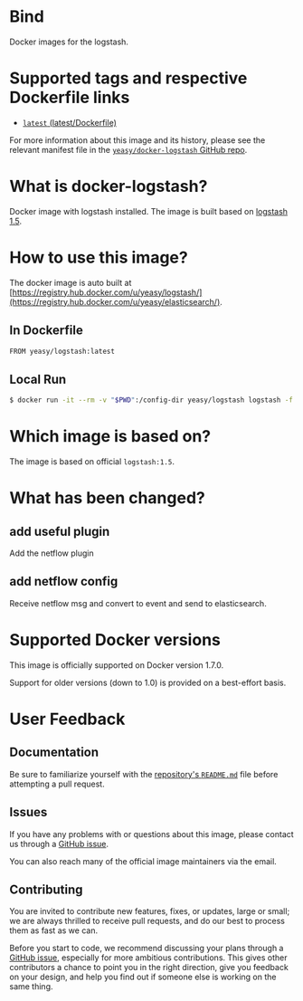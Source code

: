 Bind
===
Docker images for the logstash.


# Supported tags and respective Dockerfile links

* [`latest` (latest/Dockerfile)](https://github.com/yeasy/docker-logstash/blob/master/Dockerfile)

For more information about this image and its history, please see the relevant manifest file in the [`yeasy/docker-logstash` GitHub repo](https://github.com/yeasy/docker-elasticsearch).

# What is docker-logstash?
Docker image with logstash installed. The image is built based on [logstash 1.5](https://hub.docker.com/_/logstash).

# How to use this image?
The docker image is auto built at [https://registry.hub.docker.com/u/yeasy/logstash/](https://registry.hub.docker.com/u/yeasy/elasticsearch/).


## In Dockerfile
```sh
FROM yeasy/logstash:latest
```

## Local Run
```sh
$ docker run -it --rm -v "$PWD":/config-dir yeasy/logstash logstash -f /config-dir/logstash.conf
```

# Which image is based on?
The image is based on official `logstash:1.5`.

# What has been changed?

## add useful plugin
Add the netflow plugin

## add netflow config
Receive netflow msg and convert to event and send to elasticsearch.


# Supported Docker versions

This image is officially supported on Docker version 1.7.0.

Support for older versions (down to 1.0) is provided on a best-effort basis.

# User Feedback
## Documentation
Be sure to familiarize yourself with the [repository's `README.md`](https://github.com/yeasy/docker-logstash/blob/master/README.md) file before attempting a pull request.

## Issues
If you have any problems with or questions about this image, please contact us through a [GitHub issue](https://github.com/yeasy/docker-logstash/issues).

You can also reach many of the official image maintainers via the email.

## Contributing

You are invited to contribute new features, fixes, or updates, large or small; we are always thrilled to receive pull requests, and do our best to process them as fast as we can.

Before you start to code, we recommend discussing your plans through a [GitHub issue](https://github.com/yeasy/docker-logstash/issues), especially for more ambitious contributions. This gives other contributors a chance to point you in the right direction, give you feedback on your design, and help you find out if someone else is working on the same thing.
